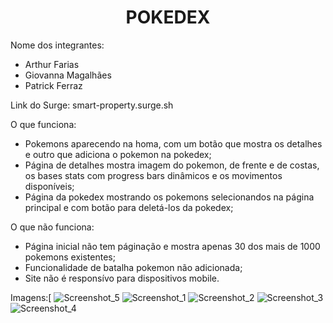 <h1 align="center">POKEDEX</h1>

Nome dos integrantes: 
- Arthur Farias
- Giovanna Magalhães
- Patrick Ferraz

Link do Surge: smart-property.surge.sh

O que funciona:
- Pokemons aparecendo na homa, com um botão que mostra os detalhes e outro que adiciona o pokemon na pokedex;
- Página de detalhes mostra imagem do pokemon, de frente e de costas, os bases stats com progress bars dinâmicos e os movimentos disponíveis;
- Página da pokedex mostrando os pokemons selecionandos na página principal e com botão para deletá-los da pokedex;

O que não funciona: 
- Página inicial não tem páginação e mostra apenas 30 dos mais de 1000 pokemons existentes;
- Funcionalidade de batalha pokemon não adicionada;
- Site não é responsívo para dispositivos mobile.

Imagens:[
![Screenshot_5](https://user-images.githubusercontent.com/104533993/180651293-759b9df4-1f97-40d6-94b6-1c055bce27e3.jpg)
![Screenshot_1](https://user-images.githubusercontent.com/104533993/180651295-a08be82d-f774-4836-82b0-026f6e13da56.jpg)
![Screenshot_2](https://user-images.githubusercontent.com/104533993/180651296-412f29e8-b153-424f-96e3-fa18534a7198.jpg)
![Screenshot_3](https://user-images.githubusercontent.com/104533993/180651297-402403f5-e93a-40bd-9a7f-7c2ff6e51a1d.jpg)
![Screenshot_4](https://user-images.githubusercontent.com/104533993/180651299-c594aa79-ca0e-451f-8c07-34b63c132f79.jpg)
